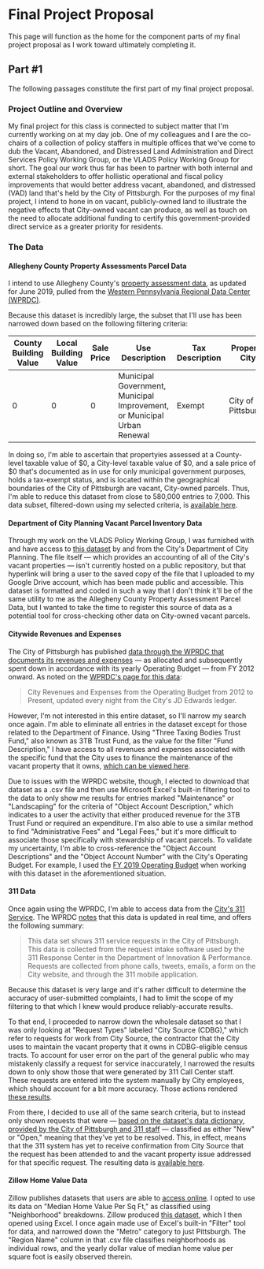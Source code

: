 # Final Project Proposal
This page will function as the home for the component parts of my final project proposal as I work toward ultimately completing it.

## Part #1
The following passages constitute the first part of my final project proposal.

### Project Outline and Overview
My final project for this class is connected to subject matter that I'm currently working on at my day job. One of my colleagues and I are the co-chairs of a collection of policy staffers in multiple offices that we've come to dub the Vacant, Abandoned, and Distressed Land Administration and Direct Services Policy Working Group, or the VLADS Policy Working Group for short. The goal our work thus far has been to partner with both internal and external stakeholders to offer hollistic operational and fiscal policy improvements that would better address vacant, abandoned, and distressed (VAD) land that's held by the City of Pittsburgh. For the purposes of my final project, I intend to hone in on vacant, publicly-owned land to illustrate the negative effects that City-owned vacant can produce, as well as touch on the need to allocate additional funding to certify this government-provided direct service as a greater priority for residents.

### The Data

#### Allegheny County Property Assessments Parcel Data
I intend to use Allegheny County's [property assessment data](https://data.wprdc.org/dataset/2b3df818-601e-4f06-b150-643557229491/resource/f2b8d575-e256-4718-94ad-1e12239ddb92/download/assessments.csv), as updated for June 2019, pulled from the [Western Pennsylvania Regional Data Center (WPRDC)](http://www.wprdc.org/).

Because this dataset is incredibly large, the subset that I'll use has been narrowed down based on the following filtering criteria:

| County Building Value | Local Building Value | Sale Price | Use Description                                                           | Tax Description | Property City       |
|-----------------------|----------------------|------------|---------------------------------------------------------------------------|-----------------|---------------------|
| 0                     | 0                    | 0          | Municipal Government,  Municipal Improvement, or  Municipal Urban Renewal | Exempt          | City of  Pittsburgh |

In doing so, I'm able to ascertain that propertyies assessed at a County-level taxable value of $0, a City-level taxable value of $0, and a sale price of $0 that's documented as in use for only municipal government purposes, holds a tax-exempt status, and is located within the geographical boundaries of the City of Pittsburgh are vacant, City-owned parcels. Thus, I'm able to reduce this dataset from close to 580,000 entries to 7,000. This data subset, filtered-down using my selected criteria, is [available here](https://data.wprdc.org/dataset/property-assessments/resource/f2b8d575-e256-4718-94ad-1e12239ddb92?filters=SALEPRICE%3A0%7CPROPERTYCITY%3APITTSBURGH%7CTAXDESC%3A10+-+Exempt%7CUSEDESC%3AMUNICIPAL+GOVERNMENT%7CUSEDESC%3AMUNICIPAL+IMPROVEMENT%7CUSEDESC%3AMUNICIPAL+URBAN+RENEWAL%7CCOUNTYBUILDING%3A0%7CLOCALBUILDING%3A0).


#### Department of City Planning Vacant Parcel Inventory Data
Through my work on the VLADS Policy Working Group, I was furnished with and have access to [this dataset](https://drive.google.com/file/d/1Xt1rcSDO7CYS1dbBwaTMBH-xYqRtCEKq/view?usp=sharing) by and from the City's Department of City Planning. The file itself — which provides an accounting of all of the City's vacant properties — isn't currently hosted on a public repository, but that hyperlink will bring a user to the saved copy of the file that I uploaded to my Google Drive account, which has been made public and accessible. This dataset is formatted and coded in such a way that I don't think it'll be of the same utility to me as the Allegheny County Property Assessment Parcel Data, but I wanted to take the time to register this source of data as a potential tool for cross-checking other data on City-owned vacant parcels.


#### Citywide Revenues and Expenses
The City of Pittsburgh has published [data through the WPRDC that documents its revenues and expenses](https://data.wprdc.org/datastore/dump/f61f6e8c-7b93-4df3-9935-4937899901c7) — as allocated and subsequently spent down in accordance with its yearly Operating Budget — from FY 2012 onward. As noted on the [WPRDC's page for this data](https://data.wprdc.org/dataset/city-revenues-and-expenses):

> City Revenues and Expenses from the Operating Budget from 2012 to Present, updated every night from the City's JD Edwards ledger.

However, I'm not interested in this entire dataset, so I'll narrow my search once again. I'm able to eliminate all entries in the dataset except for those related to the Department of Finance. Using "Three Taxing Bodies Trust Fund," also known as 3TB Trust Fund, as the value for the filter "Fund Description," I have access to all revenues and expenses associated with the specific fund that the City uses to finance the maintenance of the vacant property that it owns, [which can be viewed here](https://data.wprdc.org/dataset/city-revenues-and-expenses/resource/f61f6e8c-7b93-4df3-9935-4937899901c7?filters=department_name%3ADepartment+of+Finance%7Cfund_description%3ATREE+TAXING+BODIES).  

Due to issues with the WPRDC website, though, I elected to download that dataset as a .csv file and then use Microsoft Excel's built-in filtering tool to the data to only show me results for entries marked "Maintenance" or "Landscaping" for the criteria of "Object Account Description," which indicates to a user the activity that either produced revenue for the 3TB Trust Fund or required an expenditure. I'm also able to use a similar method to find "Administrative Fees" and "Legal Fees," but it's more difficult to associate those specifically with stewardship of vacant parcels. To validate my uncertainty, I'm able to cross-reference the "Object Account Descriptions" and the "Object Account Number" with the City's Operating Budget. For example, I used the [FY 2019 Operating Budget](https://apps.pittsburghpa.gov/redtail/images/4650_2019_Operating_Budget_as_amended.pdf) when working with this dataset in the aforementioned situation.


#### 311 Data
Once again using the WPRDC, I'm able to access data from the [City's 311 Service](https://data.wprdc.org/datastore/dump/76fda9d0-69be-4dd5-8108-0de7907fc5a4). The WPRDC [notes](https://data.wprdc.org/dataset/311-data) that this data is updated in real time, and offers the following summary:

>This data set shows 311 service requests in the City of Pittsburgh. This data is collected from the request intake software used by the 311 Response Center in the Department of Innovation & Performance. Requests are collected from phone calls, tweets, emails, a form on the City website, and through the 311 mobile application.

Because this dataset is very large and it's rather difficult to determine the accuracy of user-submitted complaints, I had to limit the scope of my filtering to that which I knew would produce reliably-accurate results. 

To that end, I proceeded to narrow down the wholesale dataset so that I was only looking at "Request Types" labeled "City Source (CDBG)," which refer to requests for work from City Source, the contractor that the City uses to maintain the vacant property that it owns in CDBG-eligible census tracts. To account for user error on the part of the general public who may mistakenly classify a request for service inaccurately, I narrowed the results down to only show those that were generated by 311 Call Center staff. These requests are entered into the system manually by City employees, which should account for a bit more accuracy. Those actions rendered [these results](https://data.wprdc.org/dataset/311-data/resource/76fda9d0-69be-4dd5-8108-0de7907fc5a4?filters=REQUEST_TYPE%3ACity+Source+(CDBG)%7CREQUEST_ORIGIN%3ACall+Center).

From there, I decided to use all of the same search criteria, but to instead only shown requests that were — [based on the dataset's data dictionary, provided by the City of Pittsburgh and 311 staff](https://data.wprdc.org/dataset/311-data/resource/d3e98904-4a86-45fb-9041-0826ab8d56d0) — classified as either "New" or "Open," meaning that they've yet to be resolved. This, in effect, means that the 311 system has yet to receive confirmation from City Source that the request has been attended to and the vacant property issue addressed for that specific request. The resulting data is [available here](https://data.wprdc.org/dataset/311-data/resource/76fda9d0-69be-4dd5-8108-0de7907fc5a4?filters=REQUEST_TYPE%3ACity+Source+(CDBG)%7CSTATUS%3A0%7CSTATUS%3A3%7CREQUEST_ORIGIN%3ACall+Center).


#### Zillow Home Value Data
Zillow publishes datasets that users are able to [access online](https://www.zillow.com/research/data/). I opted to use its data on "Median Home Value Per Sq Ft," as classified using "Neighborhood" breakdowns. Zillow produced [this dataset](http://files.zillowstatic.com/research/public/Neighborhood/Neighborhood_MedianValuePerSqft_AllHomes.csv), which I then opened using Excel. I once again made use of Excel's built-in "Filter" tool for data, and narrowed down the "Metro" category to just Pittsburgh. The "Region Name" column in that .csv file classifies neighborhoods as individual rows, and the yearly dollar value of median home value per square foot is easily observed therein.
